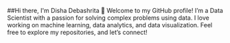 ##Hi there, I'm Disha Debashrita 👋
Welcome to my GitHub profile! I’m a Data Scientist with a passion for solving complex problems using data. I love working on machine learning, data analytics, and data visualization. Feel free to explore my repositories, and let’s connect!
<!--
**dishadebashrita/dishadebashrita** is a ✨ _special_ ✨ repository because its `README.md` (this file) appears on your GitHub profile.

Here are some ideas to get you started:

- 🔭 I’m currently working on ...a hospital warehouse dashboard to optimize inventory tracking and management.
- 🌱 I’m currently learning ...deep learning techniques for advanced machine learning applications.
- 👯 I’m looking to collaborate on ...data science projects or business analytics solutions that solve real-world challenges.
- 🤔 I’m looking for help with ...career opportunities as a Data Analyst or Business Analyst.
- 💬 Ask me about ...turning raw data into actionable insights, creating data-driven strategies, or building interactive dashboards.
- 📫 How to reach me: ...ddebashrita95@gmail.com , linkedin.com/in/dishadebashrita
- 😄 Pronouns: ...she
- ⚡ Fun fact: ... Did you know the first recorded use of statistics was in ancient Egypt to track pyramid construction? I love finding stories like this in data!
-->
